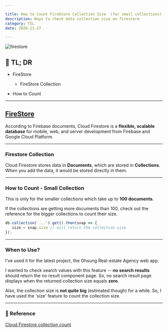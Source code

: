 ```yaml
---

title: How to Count FireStore Collection Size  (for small collections) 🧮
description: Ways to check data collection size on firestore
category: TIL
date: 2020-11-27

---
```


![firestore](firestore.png)

## 🤦 TL; DR

- FireStore
  - FireStore Collection

- How to Count

---

## [FireStore](https://firebase.google.com/docs/firestore)

According to Firebase documents, Cloud Firestore is a **flexible, scalable database** for mobile, web, and server development from Firebase and Google Cloud Platform. 

---

### Firestore Collection
Cloud Firestore stores data in **Documents**, which are stored in **Collections**. When you add the data, it would be stored directly in them.

---

### How to Count - Small Collection

This is only for the smaller collections which take up to **100 documents**. 

If the collections are getting more documents than 100, check out the reference for the bigger collections to count their size.

```javascript
db.collection('...').get().then(snap => {
   size = snap.size // will return the collection size
});
```

---

### When to Use?
I've used it for the latest project, the Ohsung Real-estate Agency web app.

I wanted to check search values with this feature -- **no search results** should return the no result component page. So, no search result page displays when the returned collection size equals **zero**. 

Also, the collection size is **not quite big** (estimated though) for a while. So, I have used the 'size' feature to count the collection size.

---

### 🔗 Reference

[Cloud Firestore collection count](https://stackoverflow.com/questions/46554091/cloud-firestore-collection-count)